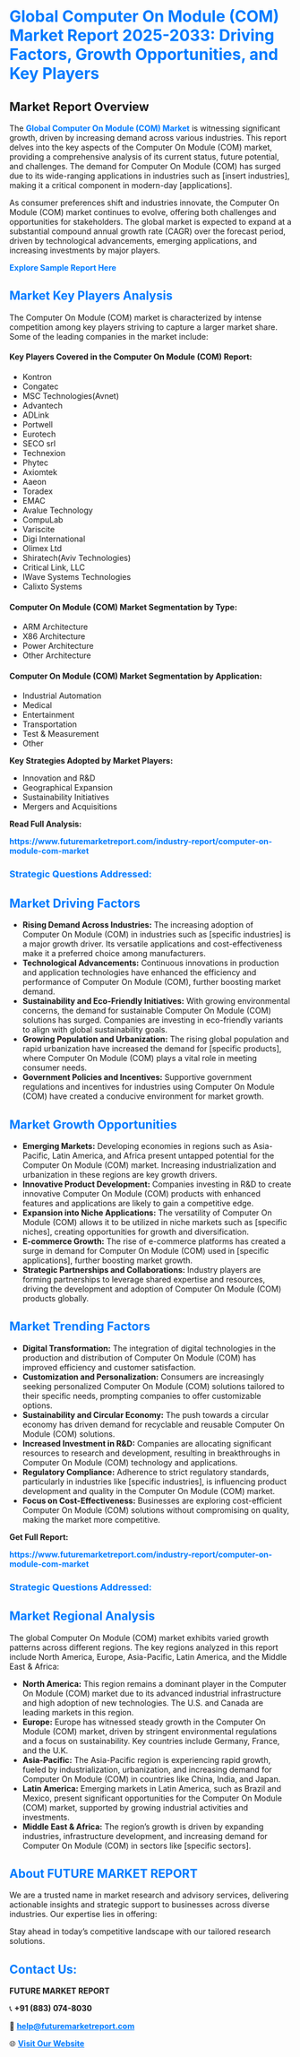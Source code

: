 <h1 style="color: #007BFF;">Global Computer On Module (COM) Market Report 2025-2033: Driving Factors, Growth Opportunities, and Key Players</h1>

<section id="overview">
<h2>Market Report Overview</h2>
<p>The <a href="https://www.futuremarketreport.com/industry-report/computer-on-module-com-market" style="color: #007BFF; text-decoration: none;"><strong>Global Computer On Module (COM) Market</strong></a> is witnessing significant growth, driven by increasing demand across various industries. This report delves into the key aspects of the Computer On Module (COM) market, providing a comprehensive analysis of its current status, future potential, and challenges. The demand for Computer On Module (COM) has surged due to its wide-ranging applications in industries such as [insert industries], making it a critical component in modern-day [applications].</p>
<p>As consumer preferences shift and industries innovate, the Computer On Module (COM) market continues to evolve, offering both challenges and opportunities for stakeholders. The global market is expected to expand at a substantial compound annual growth rate (CAGR) over the forecast period, driven by technological advancements, emerging applications, and increasing investments by major players.</p>
</section>

<section id="overview">
<p><a href="https://www.futuremarketreport.com/request-sample/reportId=57175" style="color: #007BFF; text-decoration: none;"><strong>Explore Sample Report Here</strong></a></p>
</section>

<section id="key-players">
<h2 style="color: #007BFF;">Market Key Players Analysis</h2>
<p>The Computer On Module (COM) market is characterized by intense competition among key players striving to capture a larger market share. Some of the leading companies in the market include:</p>
<h4>Key Players Covered in the Computer On Module (COM) Report:</h4>
<ul><li>Kontron</li><li>Congatec</li><li>MSC Technologies(Avnet)</li><li>Advantech</li><li>ADLink</li><li>Portwell</li><li>Eurotech</li><li>SECO srl</li><li>Technexion</li><li>Phytec</li><li>Axiomtek</li><li>Aaeon</li><li>Toradex</li><li>EMAC</li><li>Avalue Technology</li><li>CompuLab</li><li>Variscite</li><li>Digi International</li><li>Olimex Ltd</li><li>Shiratech(Aviv Technologies)</li><li>Critical Link, LLC</li><li>IWave Systems Technologies</li><li>Calixto Systems</li></ul>
<h4>Computer On Module (COM) Market Segmentation by Type:</h4>
<ul><li>ARM Architecture</li><li>X86 Architecture</li><li>Power Architecture</li><li>Other Architecture</li></ul>

<h4>Computer On Module (COM) Market Segmentation by Application:</h4>
<ul><li>Industrial Automation</li><li>Medical</li><li>Entertainment</li><li>Transportation</li><li>Test &amp; Measurement</li><li>Other</li></ul>
<p><strong>Key Strategies Adopted by Market Players:</strong></p>
<ul>
<li>Innovation and R&D</li>
<li>Geographical Expansion</li>
<li>Sustainability Initiatives</li>
<li>Mergers and Acquisitions</li>
</ul>
</section>

<section>
<p><strong>Read Full Analysis: </strong></p><a href="https://www.futuremarketreport.com/industry-report/computer-on-module-com-market" style="color: #007BFF; text-decoration: none;"><strong>https://www.futuremarketreport.com/industry-report/computer-on-module-com-market</strong></a>
<h3 style="color: #007BFF;">Strategic Questions Addressed:</h3>
</section>

<section id="driving-factors">
<h2 style="color: #007BFF;">Market Driving Factors</h2>
<ul>
<li><strong>Rising Demand Across Industries:</strong> The increasing adoption of Computer On Module (COM) in industries such as [specific industries] is a major growth driver. Its versatile applications and cost-effectiveness make it a preferred choice among manufacturers.</li>
<li><strong>Technological Advancements:</strong> Continuous innovations in production and application technologies have enhanced the efficiency and performance of Computer On Module (COM), further boosting market demand.</li>
<li><strong>Sustainability and Eco-Friendly Initiatives:</strong> With growing environmental concerns, the demand for sustainable Computer On Module (COM) solutions has surged. Companies are investing in eco-friendly variants to align with global sustainability goals.</li>
<li><strong>Growing Population and Urbanization:</strong> The rising global population and rapid urbanization have increased the demand for [specific products], where Computer On Module (COM) plays a vital role in meeting consumer needs.</li>
<li><strong>Government Policies and Incentives:</strong> Supportive government regulations and incentives for industries using Computer On Module (COM) have created a conducive environment for market growth.</li>
</ul>
</section>

<section id="growth-opportunities">
<h2 style="color: #007BFF;">Market Growth Opportunities</h2>
<ul>
<li><strong>Emerging Markets:</strong> Developing economies in regions such as Asia-Pacific, Latin America, and Africa present untapped potential for the Computer On Module (COM) market. Increasing industrialization and urbanization in these regions are key growth drivers.</li>
<li><strong>Innovative Product Development:</strong> Companies investing in R&D to create innovative Computer On Module (COM) products with enhanced features and applications are likely to gain a competitive edge.</li>
<li><strong>Expansion into Niche Applications:</strong> The versatility of Computer On Module (COM) allows it to be utilized in niche markets such as [specific niches], creating opportunities for growth and diversification.</li>
<li><strong>E-commerce Growth:</strong> The rise of e-commerce platforms has created a surge in demand for Computer On Module (COM) used in [specific applications], further boosting market growth.</li>
<li><strong>Strategic Partnerships and Collaborations:</strong> Industry players are forming partnerships to leverage shared expertise and resources, driving the development and adoption of Computer On Module (COM) products globally.</li>
</ul>
</section>

<section id="trending-factors">
<h2 style="color: #007BFF;">Market Trending Factors</h2>
<ul>
<li><strong>Digital Transformation:</strong> The integration of digital technologies in the production and distribution of Computer On Module (COM) has improved efficiency and customer satisfaction.</li>
<li><strong>Customization and Personalization:</strong> Consumers are increasingly seeking personalized Computer On Module (COM) solutions tailored to their specific needs, prompting companies to offer customizable options.</li>
<li><strong>Sustainability and Circular Economy:</strong> The push towards a circular economy has driven demand for recyclable and reusable Computer On Module (COM) solutions.</li>
<li><strong>Increased Investment in R&D:</strong> Companies are allocating significant resources to research and development, resulting in breakthroughs in Computer On Module (COM) technology and applications.</li>
<li><strong>Regulatory Compliance:</strong> Adherence to strict regulatory standards, particularly in industries like [specific industries], is influencing product development and quality in the Computer On Module (COM) market.</li>
<li><strong>Focus on Cost-Effectiveness:</strong> Businesses are exploring cost-efficient Computer On Module (COM) solutions without compromising on quality, making the market more competitive.</li>
</ul>
</section>

<section>
<p><strong>Get Full Report: </strong></p><a href="https://www.futuremarketreport.com/industry-report/computer-on-module-com-market" style="color: #007BFF; text-decoration: none;"><strong>https://www.futuremarketreport.com/industry-report/computer-on-module-com-market</strong></a>
<h3 style="color: #007BFF;">Strategic Questions Addressed:</h3>
</section>


<section id="regional-analysis">
<h2 style="color: #007BFF;">Market Regional Analysis</h2>
<p>The global Computer On Module (COM) market exhibits varied growth patterns across different regions. The key regions analyzed in this report include North America, Europe, Asia-Pacific, Latin America, and the Middle East & Africa:</p>
<ul>
<li><strong>North America:</strong> This region remains a dominant player in the Computer On Module (COM) market due to its advanced industrial infrastructure and high adoption of new technologies. The U.S. and Canada are leading markets in this region.</li>
<li><strong>Europe:</strong> Europe has witnessed steady growth in the Computer On Module (COM) market, driven by stringent environmental regulations and a focus on sustainability. Key countries include Germany, France, and the U.K.</li>
<li><strong>Asia-Pacific:</strong> The Asia-Pacific region is experiencing rapid growth, fueled by industrialization, urbanization, and increasing demand for Computer On Module (COM) in countries like China, India, and Japan.</li>
<li><strong>Latin America:</strong> Emerging markets in Latin America, such as Brazil and Mexico, present significant opportunities for the Computer On Module (COM) market, supported by growing industrial activities and investments.</li>
<li><strong>Middle East & Africa:</strong> The region’s growth is driven by expanding industries, infrastructure development, and increasing demand for Computer On Module (COM) in sectors like [specific sectors].</li>
</ul>
</section>

<footer>
<h2 style="color: #007BFF;">About FUTURE MARKET REPORT</h2>
<p>We are a trusted name in market research and advisory services, delivering actionable insights and strategic support to businesses across diverse industries. Our expertise lies in offering:</p>

<p>Stay ahead in today’s competitive landscape with our tailored research solutions.</p>

<h2 style="color: #007BFF;">Contact Us:</h2>
<p><strong>FUTURE MARKET REPORT</strong></p>
<p>📞 <strong>+91 (883) 074-8030</strong></p>
<p>📧 <strong><a href="mailto:help@futuremarketreport.com" style="color: #007BFF;">help@futuremarketreport.com</a></strong></p>
<p>🌐 <strong><a href="https://www.futuremarketreport.com/" style="color: #007BFF;">Visit Our Website</a></strong></p>
</footer>